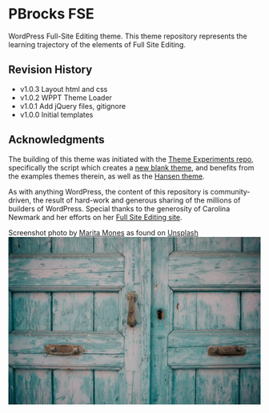 # PBrocks FSE

WordPress Full-Site Editing theme. This theme repository represents the learning trajectory of the elements of Full Site Editing.

## Revision History

-   v1.0.3 Layout html and css
-   v1.0.2 WPPT Theme Loader
-   v1.0.1 Add jQuery files, gitignore
-   v1.0.0 Initial templates

## Acknowledgments

The building of this theme was initiated with the [Theme Experiments repo](https://github.com/WordPress/theme-experiments), specifically the script which creates a [new blank theme](https://github.com/WordPress/theme-experiments#generating-your-own-starter-theme), and benefits from the examples themes therein, as well as the [Hansen theme](https://wordpress.org/themes/hansen/).

As with anything WordPress, the content of this repository is community-driven, the result of hard-work and generous sharing of the millions of builders of WordPress. Special thanks to the generosity of Carolina Newmark and her efforts on her [Full Site Editing site](https://fullsiteediting.com/).

Screenshot photo by <a href="https://unsplash.com/@msmones?utm_source=unsplash&utm_medium=referral&utm_content=creditCopyText">Marita Mones</a> as found on <a href="https://unsplash.com/?utm_source=unsplash&utm_medium=referral&utm_content=creditCopyText">Unsplash</a>
![marita-mones-unsplash](./assets/images/marita-mones-Rpy0I2tlY-c-unsplash.jpeg)
